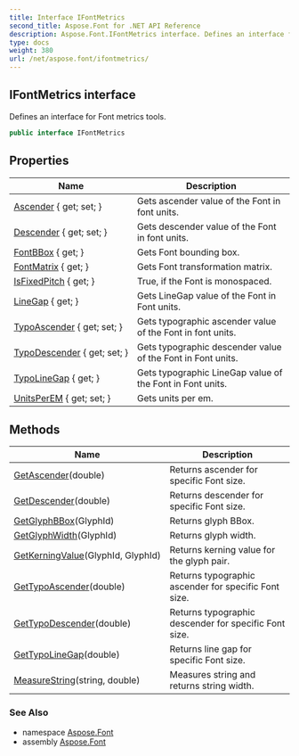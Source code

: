 ```yaml
---
title: Interface IFontMetrics
second_title: Aspose.Font for .NET API Reference
description: Aspose.Font.IFontMetrics interface. Defines an interface for Font metrics tools
type: docs
weight: 380
url: /net/aspose.font/ifontmetrics/
---
```

## IFontMetrics interface

Defines an interface for Font metrics tools.

```csharp
public interface IFontMetrics
```

## Properties

| Name | Description |
| --- | --- |
| [Ascender](../../aspose.font/ifontmetrics/ascender/) { get; set; } | Gets ascender value of the Font in font units. |
| [Descender](../../aspose.font/ifontmetrics/descender/) { get; set; } | Gets descender value of the Font in font units. |
| [FontBBox](../../aspose.font/ifontmetrics/fontbbox/) { get; } | Gets Font bounding box. |
| [FontMatrix](../../aspose.font/ifontmetrics/fontmatrix/) { get; } | Gets Font transformation matrix. |
| [IsFixedPitch](../../aspose.font/ifontmetrics/isfixedpitch/) { get; } | True, if the Font is monospaced. |
| [LineGap](../../aspose.font/ifontmetrics/linegap/) { get; } | Gets LineGap value of the Font in Font units. |
| [TypoAscender](../../aspose.font/ifontmetrics/typoascender/) { get; set; } | Gets typographic ascender value of the Font in font units. |
| [TypoDescender](../../aspose.font/ifontmetrics/typodescender/) { get; set; } | Gets typographic descender value of the Font in Font units. |
| [TypoLineGap](../../aspose.font/ifontmetrics/typolinegap/) { get; } | Gets typographic LineGap value of the Font in Font units. |
| [UnitsPerEM](../../aspose.font/ifontmetrics/unitsperem/) { get; set; } | Gets units per em. |

## Methods

| Name | Description |
| --- | --- |
| [GetAscender](../../aspose.font/ifontmetrics/getascender/)(double) | Returns ascender for specific Font size. |
| [GetDescender](../../aspose.font/ifontmetrics/getdescender/)(double) | Returns descender for specific Font size. |
| [GetGlyphBBox](../../aspose.font/ifontmetrics/getglyphbbox/)(GlyphId) | Returns glyph BBox. |
| [GetGlyphWidth](../../aspose.font/ifontmetrics/getglyphwidth/)(GlyphId) | Returns glyph width. |
| [GetKerningValue](../../aspose.font/ifontmetrics/getkerningvalue/)(GlyphId, GlyphId) | Returns kerning value for the glyph pair. |
| [GetTypoAscender](../../aspose.font/ifontmetrics/gettypoascender/)(double) | Returns typographic ascender for specific Font size. |
| [GetTypoDescender](../../aspose.font/ifontmetrics/gettypodescender/)(double) | Returns typographic descender for specific Font size. |
| [GetTypoLineGap](../../aspose.font/ifontmetrics/gettypolinegap/)(double) | Returns line gap for specific Font size. |
| [MeasureString](../../aspose.font/ifontmetrics/measurestring/)(string, double) | Measures string and returns string width. |

### See Also

* namespace [Aspose.Font](../../aspose.font/)
* assembly [Aspose.Font](../../)


